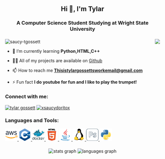 
[//]: # (🔭 I’m currently working on ....)
[//]: # (🌱 I’m currently learning ....)
[//]: # (- 💬 Ask me about ....)

<h2 align="center">Hi 👋, I'm Tylar</h2>
<h3 align="center">A Computer Science Student Studying at Wright State University</h3>

###

<img align="right" height="350" src="https://media2.giphy.com/media/v1.Y2lkPTc5MGI3NjExYm84ZjFvc29qOGFiOXhsNGo4Njloc2loeGc5Yno5YXI0Y21tMG5uciZlcD12MV9pbnRlcm5hbF9naWZfYnlfaWQmY3Q9Zw/CiNdMhyzdUUtkSvitR/giphy.gif"/>

<p align="left"> <img src="https://komarev.com/ghpvc/?username=saucy-tgossett&label=Profile%20views&color=0e75b6&style=flat" alt="saucy-tgossett" /> </p>

- 🌱 I’m currently learning **Python,HTML,C++**

- 👨‍💻 All of my projects are available on [Github](https://github.com/Saucy-tgossett?tab=projects)

- 📫 How to reach me **Thisistylargossettsworkemail@gmail.com**

- ⚡ Fun fact **I do youtube for fun and I like to play the trumpet!**

###

<h3 align="left">Connect with me:</h3>
<p align="left">
<a href="www.linkedin.com/in/tylar-gossett-76a329267" target="blank"><img align="center" src="https://raw.githubusercontent.com/rahuldkjain/github-profile-readme-generator/master/src/images/icons/Social/linked-in-alt.svg" alt="tylar gossett" height="30" width="40" /></a>
<a href="https://youtube.com/@xsaucydoritox?si=Xo9xbUzKgAs3Hosy" target="blank"><img align="center" src="https://raw.githubusercontent.com/rahuldkjain/github-profile-readme-generator/master/src/images/icons/Social/youtube.svg" alt="xsaucydoritox" height="30" width="40" /></a>
</p>

###

<h3 align="left">Languages and Tools:</h3>
<p align="left"> <a href="https://aws.amazon.com" target="_blank" rel="noreferrer"> <img src="https://raw.githubusercontent.com/devicons/devicon/master/icons/amazonwebservices/amazonwebservices-original-wordmark.svg" alt="aws" width="40" height="40"/> </a> <a href="https://www.w3schools.com/cpp/" target="_blank" rel="noreferrer"> <img src="https://raw.githubusercontent.com/devicons/devicon/master/icons/cplusplus/cplusplus-original.svg" alt="cplusplus" width="40" height="40"/> </a> <a href="https://www.docker.com/" target="_blank" rel="noreferrer"> <img src="https://raw.githubusercontent.com/devicons/devicon/master/icons/docker/docker-original-wordmark.svg" alt="docker" width="40" height="40"/> </a> <a href="https://www.w3.org/html/" target="_blank" rel="noreferrer"> <img src="https://raw.githubusercontent.com/devicons/devicon/master/icons/html5/html5-original-wordmark.svg" alt="html5" width="40" height="40"/> </a> <a href="https://www.java.com" target="_blank" rel="noreferrer"> <img src="https://raw.githubusercontent.com/devicons/devicon/master/icons/java/java-original.svg" alt="java" width="40" height="40"/> </a> <a href="https://www.linux.org/" target="_blank" rel="noreferrer"> <img src="https://raw.githubusercontent.com/devicons/devicon/master/icons/linux/linux-original.svg" alt="linux" width="40" height="40"/> </a> <a href="https://www.photoshop.com/en" target="_blank" rel="noreferrer"> <img src="https://raw.githubusercontent.com/devicons/devicon/master/icons/photoshop/photoshop-line.svg" alt="photoshop" width="40" height="40"/> </a> <a href="https://www.python.org" target="_blank" rel="noreferrer"> <img src="https://raw.githubusercontent.com/devicons/devicon/master/icons/python/python-original.svg" alt="python" width="40" height="40"/> </a> </p>

###

<div align="center">
  <img src="https://github-readme-stats.vercel.app/api?username=saucy-tgossett&hide_title=false&hide_rank=false&show_icons=true&include_all_commits=true&count_private=true&disable_animations=false&theme=dracula&locale=en&hide_border=false" height="150" alt="stats graph"  />
  <img src="https://github-readme-stats.vercel.app/api/top-langs?username=saucy-tgossett&locale=en&hide_title=false&layout=compact&card_width=320&langs_count=5&theme=dracula&hide_border=false" height="150" alt="languages graph"  />
</div>



